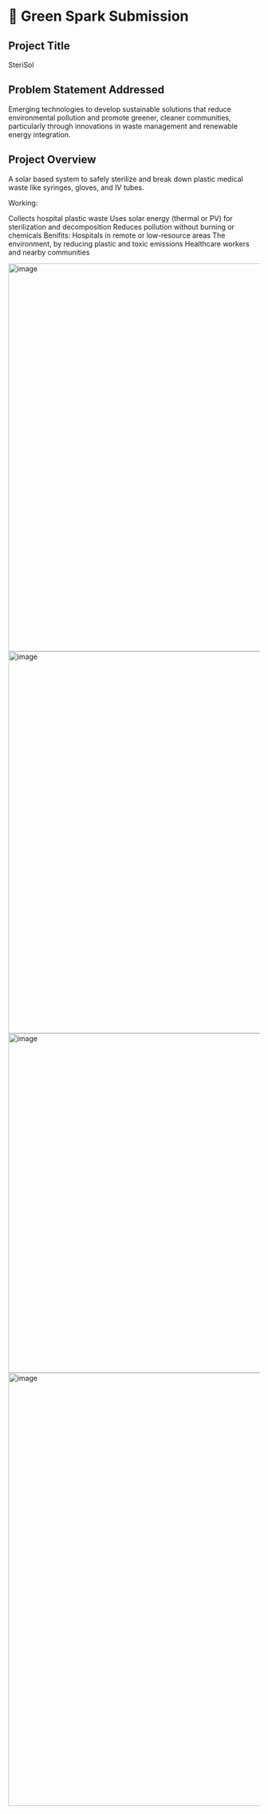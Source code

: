 # 🚀 Green Spark Submission

## Project Title
SteriSol

## Problem Statement Addressed
Emerging technologies to develop sustainable solutions that reduce environmental pollution and promote greener, cleaner communities, particularly through innovations in waste management and renewable energy integration.
## Project Overview
A solar based system to safely sterilize and break down plastic medical waste like syringes, gloves, and IV tubes.

Working:

Collects hospital plastic waste
Uses solar energy (thermal or PV) for sterilization and decomposition
Reduces pollution without burning or chemicals
Benifits:
Hospitals in remote or low-resource areas
The environment, by reducing plastic and toxic emissions
Healthcare workers and nearby communities

<img width="1099" height="778" alt="image" src="https://github.com/user-attachments/assets/72c4ad47-ac56-4a29-899f-8035513cf129" />
<img width="1101" height="766" alt="image" src="https://github.com/user-attachments/assets/0017793b-c9f5-4fc3-a891-cf6375d0fc07" />
<img width="1110" height="681" alt="image" src="https://github.com/user-attachments/assets/f56b94f2-cebd-4afb-baa1-0d133560a970" />
<img width="1904" height="869" alt="image" src="https://github.com/user-attachments/assets/2cb1b82c-c4a2-4566-bfa6-bb541cf07230" />
